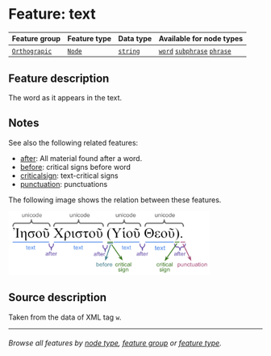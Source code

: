 # Feature: text

Feature group | Feature type | Data type | Available for node types
---  | --- | --- | ---
[`Orthograpic`](featuresbygroup.md#orthograpic-features) | [`Node`](featuresbyfeaturetype.md#node-features) | [`string`](featuresbydatatype.md#string-datatype)  | [`word`](featuresbynodetype.md#word-nodes) [`subphrase`](featuresbynodetype.md#subphrase-nodes) [`phrase`](featuresbynodetype.md#phrase-nodes)

## Feature description 

The word as it appears in the text.

## Notes

See also the following related features:
   * [after](after.md#start): All material found after a word.
   * [before](before.md#start): critical signs before word
   * [criticalsign](criticalsign.md#start): text-critical signs
   * [punctuation](punctuation.md#start): punctuations


The following image shows the relation between these features.

<img src="images/details_surface_features.png" width="400" >

## Source description

Taken from the data of XML tag `w`.

---
###### *Browse all features by [node type](featuresbynodetype.md#readme), [feature group](featuresbygroup.md#readme) or [feature type](featuresbyfeaturetype.md#readme).*
